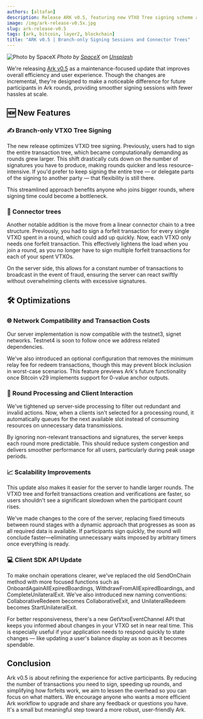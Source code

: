 ```yaml
---
authors: [altafan]
description: Release ARK v0.5, featuring new VTXO Tree signing scheme and Connector Tree.
image: /img/ark-release-v0.5x.jpg
slug: ark-release-v0.5
tags: [ark, bitcoin, layer2, blockchain]
title: "ARK v0.5 | Branch-only Signing Sessions and Connector Trees"
---
```


![Photo by SpaceX](/img/ark-release-v0.5x.jpg)
_Photo by <a href="https://unsplash.com/@spacex">SpaceX</a> on <a href="https://unsplash.com/photos/ray-of-light-near-body-of-water--p-KCm6xB9I">Unsplash</a>_

We're releasing [Ark v0.5](https://github.com/ark-network/ark/releases/tag/v0.5.0) as a maintenance-focused update that improves overall efficiency and user experience. Though the changes are incremental, they're designed to make a noticeable difference for future participants in Ark rounds, providing smoother signing sessions with fewer hassles at scale.

<!-- truncate -->

## 🆕 New Features

### ✍️ Branch-only VTXO Tree Signing

The new release optimizes VTXO tree signing. Previously, users had to sign the entire transaction tree, which became computationally demanding as rounds grew larger. This shift drastically cuts down on the number of signatures you have to produce, making rounds quicker and less resource-intensive. If you'd prefer to keep signing the entire tree — or delegate parts of the signing to another party — that flexibility is still there.

This streamlined approach benefits anyone who joins bigger rounds, where signing time could become a bottleneck.

###  🔗 Connector trees

Another notable addition is the move from a linear connector chain to a tree structure. Previously, you had to sign a forfeit transaction for every single VTXO spent in a round, which could add up quickly. Now, each VTXO only needs one forfeit transaction. This effectively lightens the load when you join a round, as you no longer have to sign multiple forfeit transactions for each of your spent VTXOs.

On the server side, this allows for a constant number of transactions to broadcast in the event of fraud, ensuring the server can react swiftly without overwhelming clients with excessive signatures.

##  🛠️ Optimizations

###  🌐 Network Compatibility and Transaction Costs

Our server implementation is now compatible with the testnet3, signet networks. Testnet4 is soon to follow once we address related dependencies. 

We've also introduced an optional configuration that removes the minimum relay fee for redeem transactions, though this may prevent block inclusion in worst-case scenarios. This feature previews Ark's future functionality once Bitcoin v29 implements support for 0-value anchor outputs.

### 🔄 Round Processing and Client Interaction

We've tightened up server-side processing to filter out redundant and invalid actions. Now, when a clients isn't selected for a processing round, it automatically queues for the next available slot instead of consuming resources on unnecessary data transmissions.

By ignoring non-relevant transactions and signatures, the server keeps each round more predictable. This should reduce system congestion and delivers smoother performance for all users, particularly during peak usage periods.

### 📈 Scalability Improvements

This update also makes it easier for the server to handle larger rounds. The VTXO tree and forfeit transactions creation and verifications are faster, so users shouldn't see a significant slowdown when the participant count rises.

We've made changes to the core of the server, replacing fixed timeouts between round stages with a dynamic approach that progresses as soon as all required data is available. If participants sign quickly, the round will conclude faster—eliminating unnecessary waits imposed by arbitrary timers once everything is ready.

### 💻 Client SDK API Update

To make onchain operations clearer, we've replaced the old SendOnChain method with more focused functions such as OnboardAgainAllExpiredBoardings, WithdrawFromAllExpiredBoardings, and CompleteUnilateralExit. We've also introduced new naming conventions: CollaborativeRedeem becomes CollaborativeExit, and UnilateralRedeem becomes StartUnilateralExit.

For better responsiveness, there's a new GetVtxoEventChannel API that keeps you informed about changes in your VTXO set in near real time. This is especially useful if your application needs to respond quickly to state changes — like updating a user's balance display as soon as it becomes spendable.

## Conclusion

Ark v0.5 is about refining the experience for active participants. By reducing the number of transactions you need to sign, speeding up rounds, and simplifying how forfeits work, we aim to lessen the overhead so you can focus on what matters. We encourage anyone who wants a more efficient Ark workflow to upgrade and share any feedback or questions you have. It's a small but meaningful step toward a more robust, user-friendly Ark.
